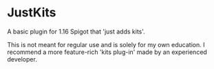 # JustKits
A basic plugin for 1.16 Spigot that 'just adds kits'.

This is not meant for regular use and is solely for my own education. I recommend a more feature-rich 'kits plug-in' made by an experienced developer.
